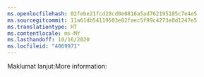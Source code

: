 ```yaml
---
ms.openlocfilehash: 02febe21fcd28cd0e0816a5ad762195185c7e4e5
ms.sourcegitcommit: 11a61db54119503e82faec5f99c4273e8d1247e5
ms.translationtype: HT
ms.contentlocale: ms-MY
ms.lasthandoff: 10/16/2020
ms.locfileid: "4069971"
---
```

<span data-ttu-id="38885-101">Maklumat lanjut:</span><span class="sxs-lookup"><span data-stu-id="38885-101">More information:</span></span>